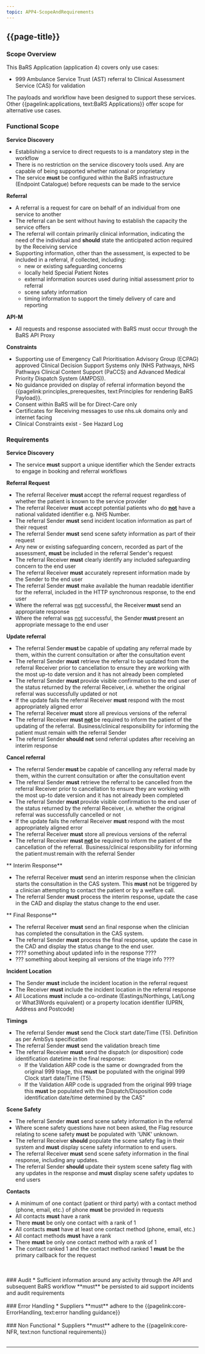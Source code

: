 ```yaml
---
topic: APP4-ScopeAndRequirements
---
```

## {{page-title}}

### Scope Overview

This BaRS Application (application 4) covers only use cases:
* 999 Ambulance Service Trust (AST) referral to Clinical Assessment Service (CAS) for validation


The payloads and workflow have been designed to support these services. Other {{pagelink:applications, text:BaRS Applications}} offer scope for alternative use cases.

### Functional Scope

**Service Discovery**

* Establishing a service to direct requests to is a mandatory step in the workflow
* There is no restriction on the service discovery tools used. Any are capable of being supported whether national or proprietary
* The service **must** be configured within the BaRS infrastructure (Endpoint Catalogue) before requests can be made to the service

**Referral**
* A referral is a request for care on behalf of an individual from one service to another 
* The referral can be sent without having to establish the capacity the service offers
* The referral will contain primarily clinical information, indicating the need of the individual and **should** state the anticipated action required by the Receiving service
* Supporting information, other than the assessment, is expected to be included in a referral, if collected, including:
    * new or existing safeguarding concerns
    * locally held Special Patient Notes
    * external information sources used during initial assessment prior to referral
    * scene safety information
    * timing information to support the timely delivery of care and reporting

**API-M**
* All requests and response associated with BaRS must occur through the BaRS API Proxy

**Constraints**
* Supporting use of Emergency Call Prioritisation Advisory Group (ECPAG) approved Clinical Decision Support Systems only (NHS Pathways, NHS Pathways Clinical Content Support (PaCCS) and Advanced Medical Priority Dispatch System (AMPDS)).
* No guidance provided on display of referral information beyond the {{pagelink:principles_prerequesites, text:Principles for rendering BaRS Payload}}.
* Consent within BaRS will be for Direct-Care only 
* Certificates for Receiving messages to use nhs.uk domains only and internet facing 
* Clinical Constraints exist - See Hazard Log

### Requirements

**Service Discovery** 
* The service **must** support a unique identifier which the Sender extracts to engage in booking and referral workflows

**Referral Request**
* The referral Receiver **must** accept the referral request regardless of whether the patient is known to the service provider
* The referral Receiver **must** accept potential patients who do **<ins>not</ins>** have a national validated identifier e.g. NHS Number.
* The referral Sender **must** send incident location information as part of their request
* The referral Sender **must** send scene safety information as part of their request
* Any new or existing safeguarding concern, recorded as part of the assessment, **must** be included in the referral Sender's request
* The referral Receiver **must** clearly identify any included safeguarding concern to the end user
* The referral Receiver **must** accurately represent information made by the Sender to the end user
* The referral Sender **must** make available the human readable identifier for the referral, included in the HTTP synchronous response, to the end user
* Where the referral was <ins>not</ins> successful, the Receiver **must** send an appropriate response
* Where the referral was <ins>not</ins> successful, the Sender **must** present an appropriate message to the end user

**Update referral**
*	The referral Sender **must** be capable of updating any referral made by them, within the current consultation or after the consultation event
*	The referral Sender **must** retrieve the referral to be updated from the referral Receiver prior to cancellation to ensure they are working with the most up-to date version and it has not already been completed
*	The referral Sender **must** provide visible confirmation to the end user of the status returned by the referral Receiver, i.e. whether the original referral was successfully updated or not
*	If the update fails the referral Receiver **must** respond with the most appropriately aligned error 
*	The referral Receiver **must** store all previous versions of the referral
*	The referral Receiver **must <ins>not</ins>** be required to inform the patient of the updating of the referral.  Business/clinical responsibility for informing the patient must remain with the referral Sender
*  The referral Sender **should not** send referral updates after receiving an interim response


**Cancel referral** 
*	The referral Sender **must** be capable of cancelling any referral made by them, within the current consultation or after the consultation event
*	The referral Sender **must** retrieve the referral to be cancelled from the referral Receiver prior to cancellation to ensure they are working with the most up-to date version and it has not already been completed
*	The referral Sender **must** provide visible confirmation to the end user of the status returned by the referral Receiver, i.e. whether the original referral was successfully cancelled or not
*	If the update fails the referral Receiver **must** respond with the most appropriately aligned error 
*	The referral Receiver **must** store all previous versions of the referral
*	The referral Receiver **must <ins>not</ins>** be required to inform the patient of the cancellation of the referral.  Business/clinical responsibility for informing the patient must remain with the referral Sender

** Interim Response**
*  The referral Receiver **must** send an interim response when the clinician starts the consultation in the CAS system. This **must** not be triggered by a clinician attempting to contact the patient or by a welfare call.
*  The referral Sender **must** process the interim response, update the case in the CAD and display the status change to the end user.

** Final Response**
*  The referral Receiver **must** send an final response when the clinician has completed the consultation in the CAS system.
*  The referral Sender **must** process the final response, update the case in the CAD and display the status change to the end user.
*  ???? something about updated info in the response ????
*  ??? something about keeping all versions of the triage info ????

**Incident Location**
*  The Sender  **must** include the incident location in the referral request
*  The Receiver  **must** include the incident location in the referral response
*  All Locations **must** include a co-ordinate (Eastings/Northings, Lat/Long or What3Words equivalent) or a property location identifier (UPRN, Address and Postcode)

**Timings**
*  The referral Sender **must** send the Clock start date/Time (T5). Definition as per AmbSys specification
*  The referral Sender **must** send the validation breach time
*  The referral Receiver **must** send the dispatch (or disposition) code identification datetime in the final response:
    - If the Validation ARP code is the same or downgraded from the original 999 triage, this **must** be populated with the original 999 Clock start date/Time (T5).
    - If the Validation ARP code is upgraded from the original 999 triage this **must** be populated with the Dispatch/Disposition code identification date/time determined by the CAS"


**Scene Safety**
*  The referral Sender **must** send scene safety information in the referral
*  Where scene safety questions have not been asked, the Flag resource relating to scene safety  **must** be populated with 'UNK' unknown.
*  The referral Receiver **should** populate the scene safety flag in their system and **must** display scene safety information to end users.
*  The referral Receiver **must** send scene safety information in the final response, including any updates.
*  The referral Sender **should** update their system scene safety flag with any updates in the response and **must** display scene safety updates to end users

**Contacts** 
* A minimum of one contact (patient or third party) with a contact method (phone, email, etc.) of phone **must** be provided in requests
* All contacts **must** have a rank
* There **must** be only one contact with a rank of 1
* All contacts **must** have at least one contact method (phone, email, etc.)
* All contact methods **must** have a rank
* There **must** be only one contact method with a rank of 1
* The contact ranked 1 and the contact method ranked 1 **must** be the primary callback for the request
<br>
<br>
### Audit
* Sufficient information around any activity through the API and subsequent BaRS workflow **must** be persisted to aid support incidents and audit requirements
<br>
<br>
### Error Handling 
* Suppliers **must** adhere to the {{pagelink:core-ErrorHandling, text:error handling guidance}} 
<br>
<br>
### Non Functional 
* Suppliers **must** adhere to the {{pagelink:core-NFR, text:non functional requirements}}
<br>
<br>
<hr>